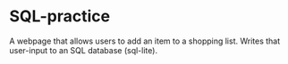 # SQL-practice

A webpage that allows users to add an item to a shopping list. Writes that user-input to an SQL database (sql-lite).

